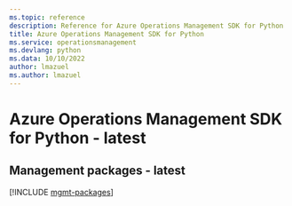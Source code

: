 ```yaml
---
ms.topic: reference
description: Reference for Azure Operations Management SDK for Python
title: Azure Operations Management SDK for Python
ms.service: operationsmanagement
ms.devlang: python
ms.data: 10/10/2022
author: lmazuel
ms.author: lmazuel
---
```

# Azure Operations Management SDK for Python - latest

## Management packages - latest
[!INCLUDE [mgmt-packages](operations-management-mgmt-index.md)]